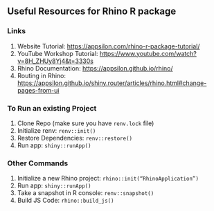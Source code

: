 ## Useful Resources for Rhino R package

### Links
1. Website Tutorial: https://appsilon.com/rhino-r-package-tutorial/
2. YouTube Workshop Tutorial: https://www.youtube.com/watch?v=8H_ZHUy8Yj4&t=3330s
3. Rhino Documentation: https://appsilon.github.io/rhino/
4. Routing in Rhino: https://appsilon.github.io/shiny.router/articles/rhino.html#change-pages-from-ui

### To Run an existing Project 
1. Clone Repo (make sure you have `renv.lock` file)
2. Initialize renv: ```renv::init()```
3. Restore Dependencies: ```renv::restore()```
4. Run app: ```shiny::runApp()```

### Other Commands
1. Initialize a new Rhino project: ```rhino::init(“RhinoApplication”)```
2. Run app: ```shiny::runApp()```
3. Take a snapshot in R console: ```renv::snapshot()```
4. Build JS Code: 
```rhino::build_js()```